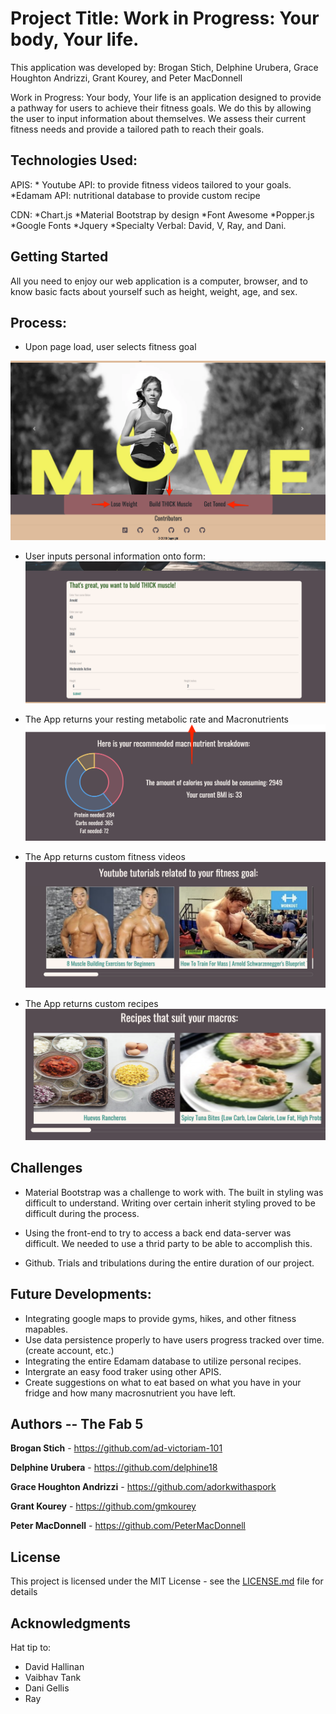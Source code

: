 # Project Title: Work in Progress: Your body, Your life.

This application was developed by: Brogan Stich, Delphine Urubera, Grace Houghton Andrizzi, Grant Kourey, and Peter MacDonnell

Work in Progress: Your body, Your life is an application designed to provide a pathway for users to achieve their fitness goals. We do this by allowing the user to input information about themselves. We assess their current fitness needs and provide a tailored path to reach their goals.  


## Technologies Used: 

APIS:
	* Youtube API: to provide fitness videos tailored to your goals. 
    *Edamam API: nutritional database to provide custom recipe
	
CDN:
	*Chart.js
	*Material Bootstrap by design
	*Font Awesome
	*Popper.js
	*Google Fonts
	*Jquery
	*Specialty Verbal: David, V, Ray, and Dani. 
	

## Getting Started

All you need to enjoy our web application is a computer, browser, and to know basic facts about yourself such as height, weight, age, and sex.


## Process: 
* Upon page load, user selects fitness goal

![Step 1](assets/images/Step_1.png)

* User inputs personal information onto form: 
![Step 2](assets/images/Step2.png)

* The App returns your resting metabolic rate and Macronutrients
![Step 3](assets/images/Step3.png)

* The App returns custom fitness videos
![Step 4](assets/images/Step4.png)

* The App returns custom recipes
![Step 5](assets/images/Step5.png)


## Challenges
* Material Bootstrap was a challenge to work with. The built in styling was difficult to understand.  Writing over certain inherit styling proved to be difficult during the process. 

* Using the front-end to try to access a back end data-server was difficult.  We needed to use a thrid party to be able to accomplish this. 

* Github. Trials and tribulations during the entire duration of our project. 

## Future Developments:

* Integrating google maps to provide gyms, hikes, and other fitness mapables. 
* Use data persistence properly to have users progress tracked over time. (create account, etc.)
* Integrating the entire Edamam database to utilize personal recipes.
* Intergrate an easy food traker using other APIS.
* Create suggestions on what to eat based on what you have in your fridge and how many macrosnutrient you have left. 



## Authors -- The Fab 5

**Brogan Stich** - 
https://github.com/ad-victoriam-101

**Delphine Urubera** -
https://github.com/delphine18

**Grace Houghton Andrizzi** -
https://github.com/adorkwithaspork

**Grant Kourey** -
https://github.com/gmkourey

**Peter MacDonnell** -
https://github.com/PeterMacDonnell


## License

This project is licensed under the MIT License - see the [LICENSE.md](LICENSE.md) file for details

## Acknowledgments

Hat tip to:
* David Hallinan
* Vaibhav Tank
* Dani Gellis
* Ray